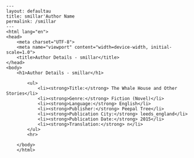 
    ---
    layout: defaultau
    title: smillar'Author Name 
    permalink: /smillar
    ---
    <html lang="en">
    <head>
        <meta charset="UTF-8">
        <meta name="viewport" content="width=device-width, initial-scale=1.0">
        <title>Author Details - smillar</title>
    </head>
    <body>
        <h1>Author Details - smillar</h1>
        
            <ul>
                <li><strong>Title:</strong> The Whale House and Other Stories</li>
                <li><strong>Genre:</strong> Fiction (Novel)</li>
                <li><strong>Language:</strong> English</li>
                <li><strong>Publisher:</strong> Peepal Tree</li>
                <li><strong>Publication City:</strong> leeds_england</li>
                <li><strong>Publication Date:</strong> 2015</li>
                <li><strong>Translation:</strong> n</li>
            </ul>
            <hr>
            
        </body>
        </html>
        